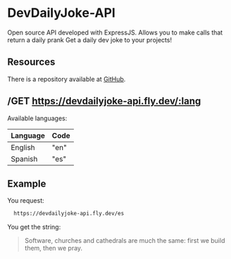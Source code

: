 # DevDailyJoke-API

Open source API developed with ExpressJS. Allows you to make calls that return a daily prank
Get a daily dev joke to your projects!

## Resources

There is a repository available at  [GitHub](https://github.com/GwerhDev/DevDailyJoke-API).

## /GET https://devdailyjoke-api.fly.dev/:lang

Available languages:

|   Language    | Code |
| ------------- | ---- |
| English       | "en" |
| Spanish       | "es" |

## Example

You request:
```bash
  https://devdailyjoke-api.fly.dev/es
```

You get the string:
> Software, churches and cathedrals are much the same: first we build them, then we pray.

